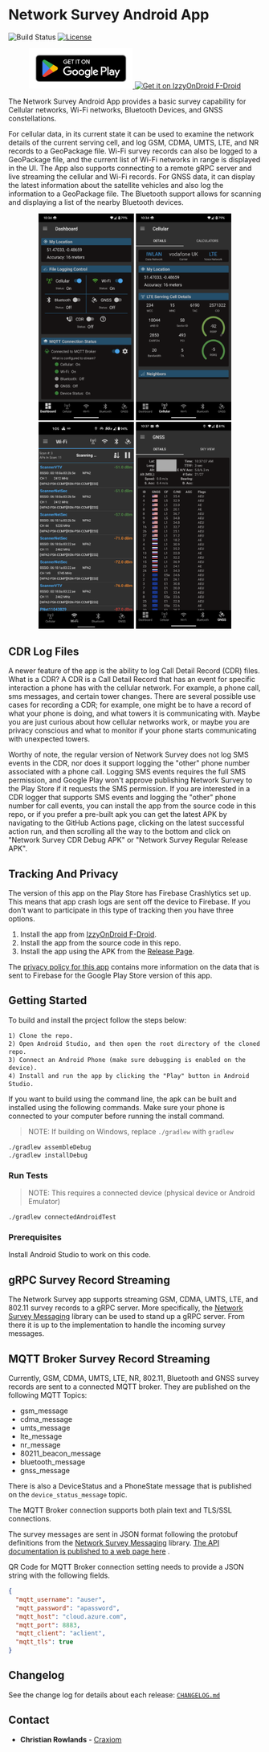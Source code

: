 # Network Survey Android App

![Build Status](https://github.com/christianrowlands/android-network-survey/actions/workflows/android.yaml/badge.svg)
[![License](https://img.shields.io/badge/license-Apache%202-green.svg?style=flat)](https://github.com/christianrowlands/android-network-survey/blob/develop/LICENSE)

<p align="center">
  <a href="https://play.google.com/store/apps/details?id=com.craxiom.networksurvey">
    <img src="screenshots/google-play-badge.png" height="80">
  </a>
  <a href="https://apt.izzysoft.de/fdroid/index/apk/com.craxiom.networksurvey">
    <img src="https://fdroid.gitlab.io/artwork/badge/get-it-on.png" alt="Get it on IzzyOnDroid F-Droid" height="80">
  </a>
</p>

The Network Survey Android App provides a basic survey capability for Cellular networks, Wi-Fi
networks, Bluetooth Devices, and GNSS constellations.

For cellular data, in its current state it can be used to examine the network details of the current
serving cell, and log GSM, CDMA, UMTS, LTE, and NR records to a GeoPackage file. Wi-Fi survey
records can also be logged to a GeoPackage file, and the current list of Wi-Fi networks in range is
displayed in the UI. The App also supports connecting to a remote gRPC server and live streaming the
cellular and Wi-Fi records. For GNSS data, it can display the latest information about the satellite
vehicles and also log the information to a GeoPackage file. The Bluetooth support allows for
scanning and displaying a list of the nearby Bluetooth devices.

<p align="center">
  <img src="screenshots/dashboard.png" alt="Cellular Details" width="190"/>
  <img src="screenshots/cellular_details.png" alt="Cellular Details" width="190"/>
  <img src="screenshots/wi-fi_details.png" alt="Wi-Fi Details" width="190"/>
  <img src="screenshots/gnss_details.png" alt="GNSS Details" width="190"/>
</p>

## CDR Log Files

A newer feature of the app is the ability to log Call Detail Record (CDR) files. What is a CDR? A
CDR is a Call Detail Record that has an event for specific interaction a phone has with the cellular
network. For example, a phone call, sms messages, and certain tower changes. There are several
possible use cases for recording a CDR; for example, one might be to have a record of what your
phone is doing, and what towers it is communicating with. Maybe you are just curious about how
cellular networks work, or maybe you are privacy conscious and what to monitor if your phone starts
communicating with unexpected towers.

Worthy of note, the regular version of Network Survey does not log SMS events in the CDR, nor does
it support logging the "other" phone number associated with a phone call. Logging SMS events
requires the full SMS permission, and Google Play won\'t approve publishing Network Survey to the
Play Store if it requests the SMS permission. If you are interested in a CDR logger that supports
SMS events and logging the "other" phone number for call events, you can install the app from the
source code in this repo, or if you prefer a pre-built apk you can get the latest APK by navigating
to the GitHub Actions page, clicking on the latest successful action run, and then scrolling all
the way to the bottom and click on "Network Survey CDR Debug APK" or "Network Survey Regular Release
APK".

## Tracking And Privacy

The version of this app on the Play Store has Firebase Crashlytics set up. This means that app crash
logs are sent off the device to Firebase. If you don't want to participate in this type of tracking
then you have three options.

1. Install the app
   from [IzzyOnDroid F-Droid](https://apt.izzysoft.de/fdroid/index/apk/com.craxiom.networksurvey).
2. Install the app from the source code in this repo.
3. Install the app using the APK from
   the [Release Page](https://github.com/christianrowlands/android-network-survey/releases).

The [privacy policy for this app](privacy_policy.md) contains more information on the data that is
sent to Firebase for the Google Play Store version of this app.

## Getting Started

To build and install the project follow the steps below:

    1) Clone the repo.
    2) Open Android Studio, and then open the root directory of the cloned repo.
    3) Connect an Android Phone (make sure debugging is enabled on the device).
    4) Install and run the app by clicking the "Play" button in Android Studio.

If you want to build using the command line, the apk can be built and installed using the following
commands. Make sure your phone is connected to your computer before running the install command.

> NOTE: If building on Windows, replace `./gradlew` with `gradlew`

```shell
./gradlew assembleDebug
./gradlew installDebug
```

### Run Tests

> NOTE: This requires a connected device (physical device or Android Emulator)

```
./gradlew connectedAndroidTest
```

### Prerequisites

Install Android Studio to work on this code.

## gRPC Survey Record Streaming

The Network Survey app supports streaming GSM, CDMA, UMTS, LTE, and 802.11 survey records to a gRPC
server. More specifically,
the [Network Survey Messaging](https://github.com/christianrowlands/network-survey-messaging)
library can be used to stand up a gRPC server. From there it is up to the implementation to handle
the incoming survey messages.

## MQTT Broker Survey Record Streaming

Currently, GSM, CDMA, UMTS, LTE, NR, 802.11, Bluetooth and GNSS survey records are sent to a
connected MQTT broker. They are published on the following MQTT Topics:

* gsm_message
* cdma_message
* umts_message
* lte_message
* nr_message
* 80211_beacon_message
* bluetooth_message
* gnss_message

There is also a DeviceStatus and a PhoneState message that is published on
the `device_status_message` topic.

The MQTT Broker connection supports both plain text and TLS/SSL connections.

The survey messages are sent in JSON format following the protobuf definitions from
the [Network Survey Messaging](https://github.com/christianrowlands/network-survey-messaging)
library. [The API documentation is published to a web page here](https://messaging.networksurvey.app/)
.

QR Code for MQTT Broker connection setting needs to provide a JSON string with the following fields.

```json
{
  "mqtt_username": "auser",
  "mqtt_password": "apassword",
  "mqtt_host": "cloud.azure.com",
  "mqtt_port": 8883,
  "mqtt_client": "aclient",
  "mqtt_tls": true
}
```

## Changelog

See the change log for details about each release: [`CHANGELOG.md`](CHANGELOG.md)

## Contact

* **Christian Rowlands** - [Craxiom](https://github.com/christianrowlands)
